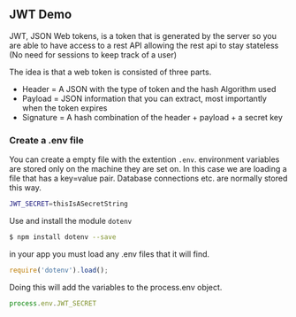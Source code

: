 ## JWT Demo

JWT, JSON Web tokens, is a token that is generated by the server so you are able to have access to a rest API allowing the rest api to stay stateless (No need for sessions to keep track of a user)

The idea is that a web token is consisted of three parts.

- Header = A JSON with the type of token and the hash Algorithm used
- Payload = JSON information that you can extract, most importantly when the token expires
- Signature = A hash combination of the header + payload + a secret key
### Create a .env file

You can create a empty file with the extention `.env`.  environment variables are stored only on the machine they are set on.
In this case we are loading a file that has a key=value pair.  Database connections etc. are normally stored this way.

```sh
JWT_SECRET=thisIsASecretString
```

Use and install the module `dotenv`

```sh
$ npm install dotenv --save
```
in your app you must load any .env files that it will find.

```js
require('dotenv').load();
```

Doing this will add the variables to the process.env object.

```js
process.env.JWT_SECRET
```
